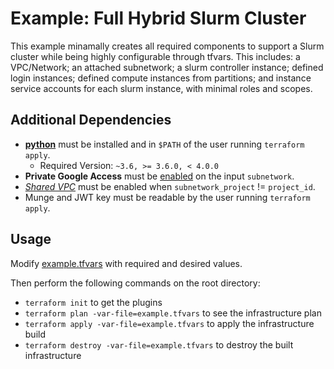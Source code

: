 # Example: Full Hybrid Slurm Cluster

This example minamally creates all required components to support a Slurm cluster
while being highly configurable through tfvars. This includes: a VPC/Network;
an attached subnetwork; a slurm controller instance; defined login instances;
defined compute instances from partitions; and instance service accounts for each
slurm instance, with minimal roles and scopes.

## Additional Dependencies

- [**python**](https://www.python.org/) must be installed and in `$PATH` of the
  user running `terraform apply`.
  - Required Version: `~3.6, >= 3.6.0, < 4.0.0`
- **Private Google Access** must be
  [enabled](https://cloud.google.com/vpc/docs/configure-private-google-access)
  on the input `subnetwork`.
- [*Shared VPC*](https://cloud.google.com/vpc/docs/shared-vpc) must be enabled
  when `subnetwork_project` != `project_id`.
- Munge and JWT key must be readable by the user running `terraform apply`.

## Usage

Modify [example.tfvars](./example.tfvars) with required and desired values.

Then perform the following commands on the root directory:

- `terraform init` to get the plugins
- `terraform plan -var-file=example.tfvars` to see the infrastructure plan
- `terraform apply -var-file=example.tfvars` to apply the infrastructure build
- `terraform destroy -var-file=example.tfvars` to destroy the built infrastructure
